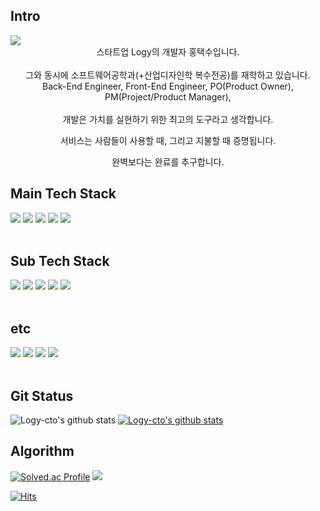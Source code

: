 ##  Intro
<div>
  <a href="https://motley-bongo-b81.notion.site/Backend-DEV-feaa38a12ccb4cd1a35050b750abae07" target="_blank">
    <img src="https://img.shields.io/badge/Notion-FF6F61.svg?style=flat-square&logo=Notion&logoColor=white"/>
  </a>
</div>

<div align="center">
  스타트업 Logy의 개발자 홍택수입니다.
  <br><br>
  그와 동시에 소프트웨어공학과(+산업디자인학 복수전공)를 재학하고 있습니다.
  <br>
  Back-End Engineer, Front-End Engineer, PO(Product Owner), PM(Project/Product Manager), 
  <br><br>
  <span>
  개발은 가치를 실현하기 위한 최고의 도구라고 생각합니다.
    
  서비스는 사람들이 사용할 때, 그리고 지불할 때 증명됩니다.
  
  완벽보다는 완료를 추구합니다.
  
  </span>
</div>

##  Main Tech Stack 
<div>
  <img src="https://img.shields.io/badge/Java-007396?style=for-the-badge&logo=java&logoColor=white">
    <img src="https://img.shields.io/badge/Spring%20Boot-6DB33F?style=for-the-badge&logo=spring-boot&logoColor=white">
  <img src="https://img.shields.io/badge/Python-3776AB?style=for-the-badge&logo=python&logoColor=white">
  <img src="https://img.shields.io/badge/Linux-FCC624?style=for-the-badge&logo=linux&logoColor=black">
  <img src="https://img.shields.io/badge/MySQL-4479A1?style=for-the-badge&logo=mysql&logoColor=white">
</div>
<br>

##  Sub Tech Stack 
<div>
  <img src="https://img.shields.io/badge/Pandas-150458?style=for-the-badge&logo=pandas&logoColor=white">
  <img src="https://img.shields.io/badge/OpenCV-5C3EE8?style=for-the-badge&logo=opencv&logoColor=white">
  <img src="https://img.shields.io/badge/React-61DAFB?style=for-the-badge&logo=react&logoColor=black">
  <img src="https://img.shields.io/badge/Nginx-269539?style=for-the-badge&logo=nginx&logoColor=white">
  <img src="https://img.shields.io/badge/Firebase-FFCA28?style=for-the-badge&logo=Firebase&logoColor=white">
</div>
<br>

##  etc
<div>
  <img src="https://img.shields.io/badge/vim-019733?style=for-the-badge&logo=Vim&logoColor=white">
  <img src="https://img.shields.io/badge/Postman-FF6C37?style=for-the-badge&logo=Postman&logoColor=white">
  <img src="https://img.shields.io/badge/GitHub-181717?style=for-the-badge&logo=GitHub&logoColor=white">
  <img src="https://img.shields.io/badge/Python-3766AB?style=for-the-badge&logo=Python&logoColor=white">
</div>
<br>


##  Git Status
<!-- [![trophy](https://github-profile-trophy.vercel.app/?username=Logy-cto)](https://github.com/ryo-ma/github-profile-trophy) -->

![Logy-cto's github stats](https://github-readme-stats.vercel.app/api?username=Logy-cto&show_icons=true&theme=merko)
[![Logy-cto's github stats](https://github-readme-stats.vercel.app/api/top-langs/?username=Logy-cto&show_icons=true&hide_border=true&title_color=004386&icon_color=004386&layout=compact&theme=merko)](https://github.com/Logy-cto)

<!-- [![Hits](https://hits.seeyoufarm.com/api/count/incr/badge.svg?url=https%3A%2F%2Fgithub.com%2FLogy-cto%2Fhit-counter&count_bg=%2379C83D&title_bg=%23555555&icon=&icon_color=%23E7E7E7&title=hits&edge_flat=true)](https://hits.seeyoufarm.com) -->

##  Algorithm
[![Solved.ac Profile](http://mazassumnida.wtf/api/v2/generate_badge?boj=hong2hwa3542)](https://solved.ac/hong2hwa3542/) 
<a href="https://opgc.me/#/users/Logy-CTO" target="_blank"><img src="https://api.opgc.me/githubs/users/Logy-CTO/tag/?theme=basic" /></a>

[![Hits](https://hits.seeyoufarm.com/api/count/incr/badge.svg?url=https%3A%2F%2Fgithub.com%2FLogy-CTO&count_bg=%233DB1C8&title_bg=%23555555&icon=&icon_color=%23E7E7E7&title=hits&edge_flat=false)](https://hits.seeyoufarm.com)
